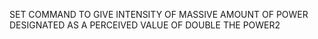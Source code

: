 SET COMMAND TO GIVE INTENSITY OF MASSIVE AMOUNT OF POWER DESIGNATED AS A PERCEIVED VALUE OF DOUBLE THE POWER2
